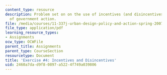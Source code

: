 ```yaml
---
content_type: resource
description: Problem set on on the use of incentives (and disincentives) as tools
  of government action.
file: /media/courses/11-337j-urban-design-policy-and-action-spring-2007/2460a7dad9f80897a5224f749a039806_exercise4.pdf
file_type: application/pdf
learning_resource_types:
- Assignments
ocw_type: OCWFile
parent_title: Assignments
parent_type: CourseSection
resourcetype: Document
title: 'Exercise #4: Incentives and Disincentives'
uid: 2460a7da-d9f8-0897-a522-4f749a039806
---
```

